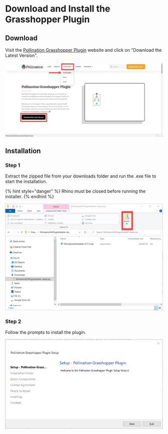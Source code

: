 # Download and Install the Grasshopper Plugin

## Download

Visit the [Pollination Grasshopper Plugin](https://www.pollination.cloud/grasshopper-plugin) website and click on "Download the Latest Version".    

![](../.gitbook/assets/image%20%2853%29.png)

## Installation

### Step 1

Extract the zipped file from your downloads folder and run the .exe file to start the installation.

{% hint style="danger" %}
Rhino must be closed before running the installer. 
{% endhint %}

![](../.gitbook/assets/image%20%2840%29.png)

### Step 2

Follow the prompts to install the plugin. 

![](../.gitbook/assets/image%20%2835%29.png)



